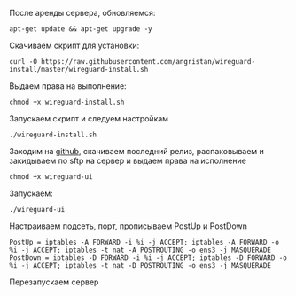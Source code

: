 После аренды сервера, обновляемся:
```
apt-get update && apt-get upgrade -y
```
Скачиваем скрипт для установки:
```
curl -O https://raw.githubusercontent.com/angristan/wireguard-install/master/wireguard-install.sh
```
Выдаем права на выполнение:
```
chmod +x wireguard-install.sh
```
Запускаем скрипт и следуем настройкам
```
./wireguard-install.sh
```
Заходим на [github](https://github.com/ngoduykhanh/wireguard-ui/), скачиваем последний релиз, распаковываем и закидываем по sftp на сервер и выдаем права на исполнение
```
chmod +x wireguard-ui
```
Запускаем:
```
./wireguard-ui
```
Настраиваем подсеть, порт, прописываем PostUp и PostDown
```
PostUp = iptables -A FORWARD -i %i -j ACCEPT; iptables -A FORWARD -o %i -j ACCEPT; iptables -t nat -A POSTROUTING -o ens3 -j MASQUERADE
PostDown = iptables -D FORWARD -i %i -j ACCEPT; iptables -D FORWARD -o %i -j ACCEPT; iptables -t nat -D POSTROUTING -o ens3 -j MASQUERADE
```
Перезапускаем сервер
